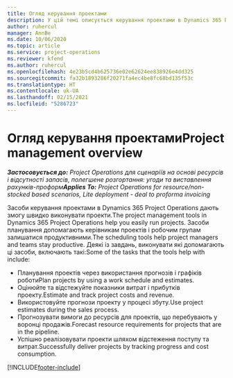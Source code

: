 ```yaml
---
title: Огляд керування проектами
description: У цій темі описується керування проектами в Dynamics 365 Project Operations.
author: ruhercul
manager: AnnBe
ms.date: 10/06/2020
ms.topic: article
ms.service: project-operations
ms.reviewer: kfend
ms.author: ruhercul
ms.openlocfilehash: 4e23b5cd4b625736e02e62624ee838926e4dd325
ms.sourcegitcommit: fa32b1893286f20271fa4ec4be8fc68bd135f53c
ms.translationtype: HT
ms.contentlocale: uk-UA
ms.lasthandoff: 02/15/2021
ms.locfileid: "5286723"
---
```

# <a name="project-management-overview"></a><span data-ttu-id="dffd3-103">Огляд керування проектами</span><span class="sxs-lookup"><span data-stu-id="dffd3-103">Project management overview</span></span>

<span data-ttu-id="dffd3-104">_**Застосовується до:** Project Operations для сценаріїв на основі ресурсів і відсутності запасів, полегшене розгортання: угоди та виставлення рахунків-проформ_</span><span class="sxs-lookup"><span data-stu-id="dffd3-104">_**Applies To:** Project Operations for resource/non-stocked based scenarios, Lite deployment - deal to proforma invoicing_</span></span>

<span data-ttu-id="dffd3-105">Засоби керування проектами в Dynamics 365 Project Operations дають змогу швидко виконувати проекти.</span><span class="sxs-lookup"><span data-stu-id="dffd3-105">The project management tools in Dynamics 365 Project Operations help you easily run projects.</span></span> <span data-ttu-id="dffd3-106">Засоби планування допомагають керівникам проектів і робочим групам залишатися продуктивними.</span><span class="sxs-lookup"><span data-stu-id="dffd3-106">The scheduling tools help project managers and teams stay productive.</span></span> <span data-ttu-id="dffd3-107">Деякі із завдань, виконувати які допомагають ці засоби, включають такі:</span><span class="sxs-lookup"><span data-stu-id="dffd3-107">Some of the tasks that the tools help with include:</span></span>

- <span data-ttu-id="dffd3-108">Планування проектів через використання прогнозів і графіків роботи</span><span class="sxs-lookup"><span data-stu-id="dffd3-108">Plan projects by using a work schedule and estimates.</span></span>
- <span data-ttu-id="dffd3-109">Оцінюйте та відстежуйте показники витрат і прибутків проекту.</span><span class="sxs-lookup"><span data-stu-id="dffd3-109">Estimate and track project costs and revenue.</span></span>
- <span data-ttu-id="dffd3-110">Використовуйте прогнози проекту у процесі збуту.</span><span class="sxs-lookup"><span data-stu-id="dffd3-110">Use project estimates during the sales process.</span></span>
- <span data-ttu-id="dffd3-111">Прогнозувати вимоги до ресурсів для проектів, що перебувають у воронці продажів.</span><span class="sxs-lookup"><span data-stu-id="dffd3-111">Forecast resource requirements for projects that are in the pipeline.</span></span>
- <span data-ttu-id="dffd3-112">Успішно реалізовувати проекти шляхом відстеження поступу та витрат.</span><span class="sxs-lookup"><span data-stu-id="dffd3-112">Successfully deliver projects by tracking progress and cost consumption.</span></span>


[!INCLUDE[footer-include](../includes/footer-banner.md)]